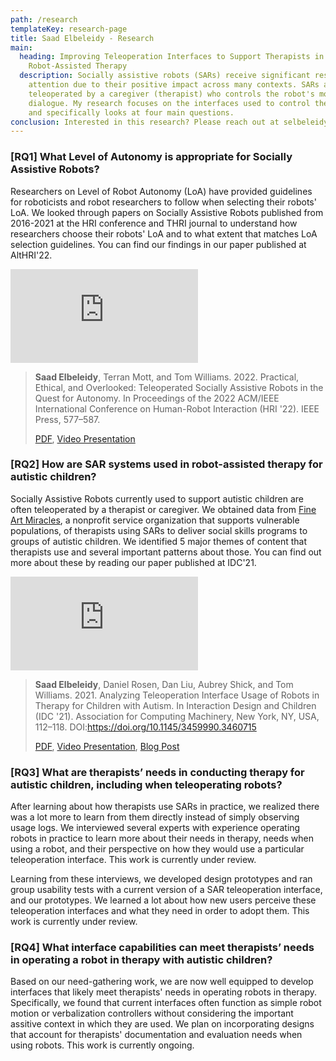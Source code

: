 ```yaml
---
path: /research
templateKey: research-page
title: Saad Elbeleidy - Research
main:
  heading: Improving Teleoperation Interfaces to Support Therapists in
    Robot-Assisted Therapy
  description: Socially assistive robots (SARs) receive significant research
    attention due to their positive impact across many contexts. SARs are often
    teleoperated by a caregiver (therapist) who controls the robot's motion and
    dialogue. My research focuses on the interfaces used to control these robots
    and specifically looks at four main questions.
conclusion: Interested in this research? Please reach out at selbeleidy@mines.edu!
---
```

### \[RQ1] What Level of Autonomy is appropriate for Socially Assistive Robots?

Researchers on Level of Robot Autonomy (LoA) have provided guidelines for roboticists and robot researchers to follow when selecting their robots' LoA. We looked through papers on Socially Assistive Robots published from 2016-2021 at the HRI conference and THRI journal to understand how researchers choose their robots' LoA and to what extent that matches LoA selection guidelines. You can find our findings in our paper published at AltHRI'22.

<div class="video-container p-8"><iframe src="https://www.youtube.com/embed/dXaLc_H52AY" title="YouTube video player" frameborder="0" allow="accelerometer; clipboard-write; encrypted-media; gyroscope; picture-in-picture" allowfullscreen></iframe></div>

> **Saad Elbeleidy**, Terran Mott, and Tom Williams. 2022. Practical, Ethical, and Overlooked: Teleoperated Socially Assistive Robots in the Quest for Autonomy. In Proceedings of the 2022 ACM/IEEE International Conference on Human-Robot Interaction (HRI '22). IEEE Press, 577–587.
>
> [PDF](https://drive.google.com/file/d/1qfhKB9b7DGyLDmJbzu2B03kbTfcbj1AO/view?usp=sharing), [Video Presentation](https://www.youtube.com/watch?v=dXaLc_H52AY)

### \[RQ2] How are SAR systems used in robot-assisted therapy for autistic children?

Socially Assistive Robots currently used to support autistic children are often teleoperated by a therapist or caregiver. We obtained data from [Fine Art Miracles](https://fineartmiracles.com/), a nonprofit service organization that supports vulnerable populations, of therapists using SARs to deliver social skills programs to groups of autistic children. We identified 5 major themes of content that therapists use and several important patterns about those. You can find out more about these by reading our paper published at IDC'21.

<div class="video-container p-8"><iframe src="https://www.youtube.com/embed/TjLnrE2hnS4" title="YouTube video player" frameborder="0" allow="accelerometer; autoplay; clipboard-write; encrypted-media; gyroscope; picture-in-picture" allowfullscreen></iframe></div>



> **Saad Elbeleidy**, Daniel Rosen, Dan Liu, Aubrey Shick, and Tom Williams. 2021. Analyzing Teleoperation Interface Usage of Robots in Therapy for Children with Autism. In Interaction Design and Children (IDC '21). Association for Computing Machinery, New York, NY, USA, 112–118. DOI:https://doi.org/10.1145/3459990.3460715
>
> [PDF](https://drive.google.com/file/d/1I_vL7nLraB_5K0pPiY331L2lFu0yAysN/view?usp=sharing), [Video Presentation](https://youtu.be/TjLnrE2hnS4), [Blog Post](https://medium.com/mines-robotics/how-therapists-control-robots-when-used-in-therapy-with-children-with-autism-56967a943812)

### \[RQ3] What are therapists’ needs in conducting therapy for autistic children, including when teleoperating robots?

After learning about how therapists use SARs in practice, we realized there was a lot more to learn from them directly instead of simply observing usage logs. We interviewed several experts with experience operating robots in practice to learn more about their needs in therapy, needs when using a robot, and their perspective on how they would use a particular teleoperation interface. This work is currently under review.

Learning from these interviews, we developed design prototypes and ran group usability tests with a current version of a SAR teleoperation interface, and our prototypes. We learned a lot about how new users perceive these teleoperation interfaces and what they need in order to adopt them. This work is currently under review.



### \[RQ4] What interface capabilities can meet therapists’ needs in operating a robot in therapy with autistic children?

Based on our need-gathering work, we are now well equipped to develop interfaces that likely meet therapists' needs in operating robots in therapy. Specifically, we found that current interfaces often function as simple robot motion or verbalization controllers without considering the important assitive context in which they are used. We plan on incorporating designs that account for therapists' documentation and evaluation needs when using robots. This work is currently ongoing.